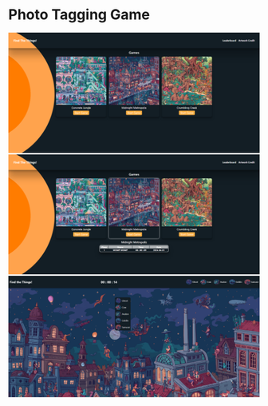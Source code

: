 <h1>Photo Tagging Game</h1>
<img src = "https://github.com/rCharlesCalderon/Photo-tagging/blob/main/screenshots/photo-homepage.PNG"/>

<img src = "https://github.com/rCharlesCalderon/Photo-tagging/blob/main/screenshots/photo-leaderboard.PNG"/>

<img src = "https://github.com/rCharlesCalderon/Photo-tagging/blob/main/screenshots/photo-game.PNG"/>
